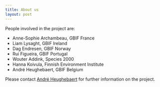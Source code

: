```yaml
---
title: About us
layout: post
---
```


People involved in the project are:
* Anne-Sophie Archambeau, GBIF France
* Liam Lysaght, GBIF Ireland
* Dag Endresen, GBIF Norway
* Rui Figueira, GBIF Portugal
* Wouter Addink, Species 2000
* Hanna Koivula, Finnish Environment Institute
* André Heughebaert, GBIF Belgium

Please contact [André Heughebaert](mailto:a.heughebaert@biodiversity.be) for further information on the project.

